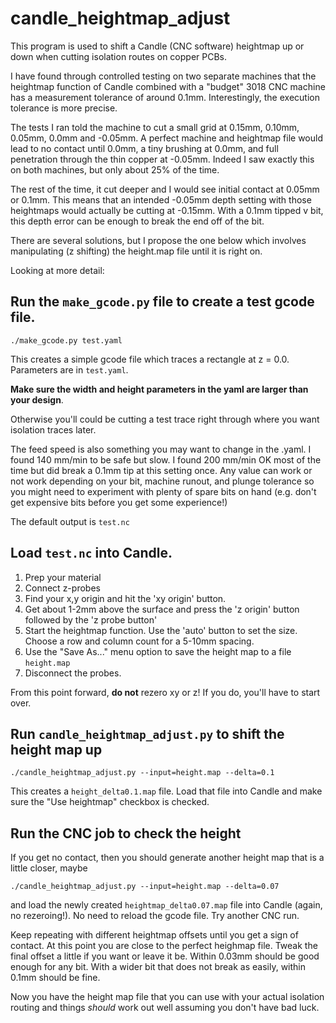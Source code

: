 # candle_heightmap_adjust

This program is used to shift a Candle (CNC software) heightmap up or down
when cutting isolation routes on copper PCBs.

I have found through controlled testing on two separate machines that the
heightmap function of Candle combined with a "budget" 3018 CNC machine
has a measurement tolerance of around 0.1mm.  Interestingly, the execution
tolerance is more precise.

The tests I ran told the machine to cut a small grid at 0.15mm, 0.10mm, 0.05mm,
0.0mm and -0.05mm.  A perfect machine and heightmap file would lead to no
contact until 0.0mm, a tiny brushing at 0.0mm, and full penetration through
the thin copper at -0.05mm.  Indeed I saw exactly this on both machines, but
only about 25% of the time.

The rest of the time, it cut deeper and I would see initial contact at 0.05mm
or 0.1mm.  This means that an intended -0.05mm depth setting with those
heightmaps would actually be cutting at -0.15mm.  With a 0.1mm tipped v bit,
this depth error can be enough to break the end off of the bit.

There are several solutions, but I propose the one below which involves
manipulating (z shifting) the height.map file until it is right on.

Looking at more detail:

## Run the `make_gcode.py` file to create a test gcode file.

    ./make_gcode.py test.yaml

This creates a simple gcode file which traces a rectangle at z = 0.0.
Parameters are in `test.yaml`. 

**Make sure the width and height parameters in the yaml are larger than your design**.

Otherwise you'll could be cutting a test trace right through where you want
isolation traces later.

The feed speed is also something you may want to change in the .yaml. I found
140 mm/min to be safe but slow.  I found 200 mm/min OK most of the time but did
break a 0.1mm tip at this setting once.  Any value can work or not work
depending on your bit, machine runout, and plunge tolerance so you might need
to experiment with plenty of spare bits on hand (e.g. don't get expensive bits
before you get some experience!)

The default output is `test.nc` 

## Load `test.nc` into Candle.

   1. Prep your material
   2. Connect z-probes
   3. Find your x,y origin and hit the 'xy origin' button.
   4. Get about 1-2mm above the surface and press the 'z origin' button followed by the 'z probe button'
   5. Start the heightmap function.  Use the 'auto' button to set the size.  Choose a row and column count for a 5-10mm spacing.
   6. Use the "Save As..." menu option to save the height map to a file `height.map`
   7. Disconnect the probes.

From this point forward, **do not** rezero xy or z!  If you do, you'll have to start over.


## Run `candle_heightmap_adjust.py` to shift the height map up

    ./candle_heightmap_adjust.py --input=height.map --delta=0.1

This creates a `height_delta0.1.map` file.  Load that file into Candle and make
sure the "Use heightmap" checkbox is checked.

## Run the CNC job to check the height

If you get no contact, then you should generate another height map that is a
little closer, maybe

    ./candle_heightmap_adjust.py --input=height.map --delta=0.07

and load the newly created `heightmap_delta0.07.map` file into Candle (again,
no rezeroing!).  No need to reload the gcode file.  Try another CNC run. 

Keep repeating with different heightmap offsets until you get a sign of
contact.  At this point you are close to the perfect heighmap file.  Tweak the
final offset a little if you want or leave it be.  Within 0.03mm should be good
enough for any bit.  With a wider bit that does not break as easily, within
0.1mm should be fine.

Now you have the height map file that you can use with your actual
isolation routing and things *should* work out well assuming you don't
have bad luck.

